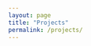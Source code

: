 ```yaml
---
layout: page
title: "Projects"
permalink: /projects/
---
```

<!--
<div style="margin-top: 50px;">
</div>
-->

